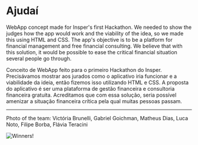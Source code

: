 # Ajudaí

WebApp concept made for Insper's first Hackathon. We needed to show the judges how the app would work and the viability of the idea, so we made this using HTML and CSS. The app's objective is to be a platform for financial management and free financial consulting. We believe that with this solution, it would be possible to ease the critical financial situation several people go through.

Conceito de WebApp feito para o primeiro Hackathon do Insper. Precisávamos mostrar aos jurados como o aplicativo iria funcionar e a viabilidade da ideia, então fizemos isso utilizando HTML e CSS. A proposta do aplicativo é ser uma plataforma de gestão financeira e consultoria financeira gratuita. Acreditamos que com essa solução, seria possível amenizar a situação financeira crítica pela qual muitas pessoas passam.

________________________

Photo of the team: Victória Brunelli, Gabriel Goichman, Matheus Dias, Luca Noto, Filipe Borba, Flávia Teracini

![Winners!](https://scontent.faqa1-1.fna.fbcdn.net/v/t1.0-9/13103350_1339861039374472_7486402901346923680_n.jpg?oh=9c8b8cc55f15da19f92d73101dad68c4&oe=59C5591E "Winners!")
